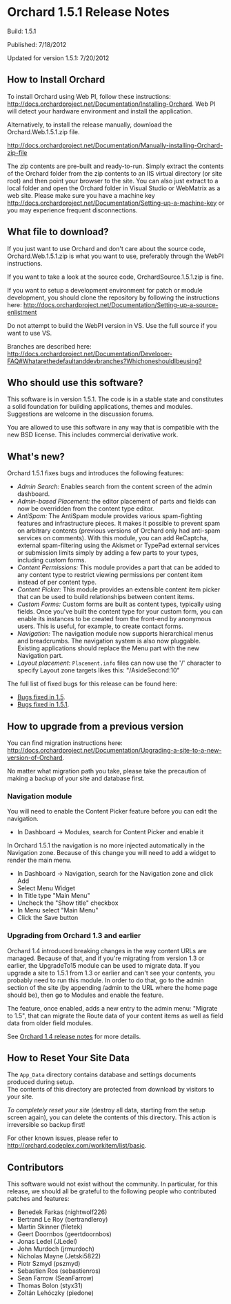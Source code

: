 Orchard 1.5.1 Release Notes
===========================
Build: 1.5.1

Published: 7/18/2012

Updated for version 1.5.1: 7/20/2012

How to Install Orchard
----------------------

To install Orchard using Web PI, follow these instructions:
<http://docs.orchardproject.net/Documentation/Installing-Orchard>.
Web PI will detect your hardware environment and install the application.

Alternatively, to install the release manually, download the Orchard.Web.1.5.1.zip file.

<http://docs.orchardproject.net/Documentation/Manually-installing-Orchard-zip-file>

The zip contents are pre-built and ready-to-run. Simply extract the contents of the Orchard
folder from the zip contents to an IIS virtual directory (or site root) and then point your
browser to the site. You can also just extract to a local folder and open the Orchard
folder in Visual Studio or WebMatrix as a web site.
Please make sure you have a machine key
<http://docs.orchardproject.net/Documentation/Setting-up-a-machine-key>
or you may experience frequent disconnections.

What file to download?
----------------------

If you just want to use Orchard and don't care about the source code, Orchard.Web.1.5.1.zip
is what you want to use, preferably through the WebPI instructions.

If you want to take a look at the source code, OrchardSource.1.5.1.zip is fine.

If you want to setup a development environment for patch or module development,
you should clone the repository by following the instructions here:
<http://docs.orchardproject.net/Documentation/Setting-up-a-source-enlistment>

Do not attempt to build the WebPI version in VS. Use the full source if you want to use VS.

Branches are described here: <http://docs.orchardproject.net/Documentation/Developer-FAQ#Whatarethedefaultanddevbranches?WhichoneshouldIbeusing?>

Who should use this software?
-----------------------------

This software is in version 1.5.1. The code is in a stable state and constitutes
a solid foundation for building applications, themes and modules.
Suggestions are welcome in the discussion forums.

You are allowed to use this software in any way that is compatible with the new BSD license.
This includes commercial derivative work.

What's new?
-----------

Orchard 1.5.1 fixes bugs and introduces the following features:

* *Admin Search:* Enables search from the content screen of the admin dashboard.
* *Admin-based Placement:* the editor placement of parts and fields can now be overridden from
the content type editor.
* *AntiSpam:* The AntiSpam module provides various spam-fighting features and infrastructure pieces.
It makes it possible to prevent spam on arbitrary contents (previous versions of Orchard only had
anti-spam services on comments). With this module, you can add ReCaptcha, external spam-filtering using
the Akismet or TypePad external services or submission limits simply by adding a few parts to your types,
including custom forms.
* *Content Permissions:*  This module provides a part that can be added to any content type to restrict
viewing permissions per content item instead of per content type.
* *Content Picker:* This module provides an extensible content item picker that can be used to build
relationships between content items.
* *Custom Forms:* Custom forms are built as content types, typically using fields. Once you've built
the content type for your custom form, you can enable its instances to be created from the front-end
by anonymous users. This is useful, for example, to create contact forms.
* *Navigation:* The navigation module now supports hierarchical menus and breadcrumbs. The navigation
system is also now pluggable. Existing applications should replace the Menu part with the new Navigation
part.
* *Layout placement*: `Placement.info` files can now use the '/' character to specify Layout zone targets likes this: "/AsideSecond:10"

The full list of fixed bugs for this release can be found here:

* [Bugs fixed in 1.5](http://orchard.codeplex.com/workitem/list/advanced?keyword=&status=Fixed%7cClosed&type=All&priority=All&release=Orchard%2b1.5&assignedTo=All&component=All&sortField=LastUpdatedDate&sortDirection=Descending&page=0).
* [Bugs fixed in 1.5.1](http://orchard.codeplex.com/workitem/list/advanced?keyword=&status=Fixed%7cClosed&type=All&priority=All&release=Orchard%2b1.5.1&assignedTo=All&component=All&sortField=LastUpdatedDate&sortDirection=Descending&page=0).

How to upgrade from a previous version
--------------------------------------

You can find migration instructions here: <http://docs.orchardproject.net/Documentation/Upgrading-a-site-to-a-new-version-of-Orchard>.

No matter what migration path you take, please take the precaution of making a backup of your
site and database first.

### Navigation module

You will need to enable the Content Picker feature before you can edit the navigation.

- In Dashboard -> Modules, search for Content Picker and enable it

In Orchard 1.5.1 the navigation is no more injected automatically in the Navigation zone. 
Because of this change you will need to add a widget to render the main menu.

- In Dashboard -> Navigation, search for the Navigation zone and click Add
- Select Menu Widget
- In Title type "Main Menu"
- Uncheck the "Show title" checkbox
- In Menu select "Main Menu"
- Click the Save button

### Upgrading from Orchard 1.3 and earlier

Orchard 1.4 introduced breaking changes in the way content URLs are managed. Because of that,
and if you're migrating from version 1.3 or earlier, the UpgradeTo15 module can be used to migrate
data. If you upgrade a site to 1.5.1 from 1.3 or earlier and can't
see your contents, you probably need to run this module. In order to do that, go to the admin
section of the site (by appending /admin to the URL where the home page should be), then go
to Modules and enable the feature.

The feature, once enabled, adds a new entry to the admin menu: "Migrate to 1.5", that can
migrate the Route data of your content items as well as field data from older field modules.

See [Orchard 1.4 release notes](Orchard-1-4-Release-Notes) for more details.

How to Reset Your Site Data
---------------------------

The `App_Data` directory contains database and settings documents produced during setup.  
The contents of this directory are protected from download by visitors to your site. 

*To completely reset your site* (destroy all data, starting from the setup screen again), 
you can delete the contents of this directory.  This action is irreversible so backup first!


For other known issues, please refer to <http://orchard.codeplex.com/workitem/list/basic>.

Contributors
------------

This software would not exist without the community. In particular, for this release,
we should all be grateful to the following people who contributed patches and features:


* Benedek Farkas (nightwolf226)
* Bertrand Le Roy (bertrandleroy)
* Martin Skinner (filetek)
* Geert Doornbos (geertdoornbos)
* Jonas Ledel (JLedel)
* John Murdoch (jrmurdoch)
* Nicholas Mayne (Jetski5822)
* Piotr Szmyd (pszmyd)
* Sebastien Ros (sebastienros)
* Sean Farrow (SeanFarrow)
* Thomas Bolon (styx31)
* Zoltán Lehóczky (piedone)